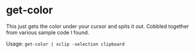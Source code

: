 # get-color
This just gets the color under your cursor and spits it out. Cobbled together from various sample code I found.

Usage: `get-color | xclip -selection clipboard`
